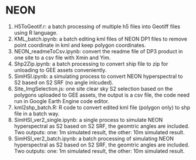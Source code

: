 # NEON

1. H5ToGeotif.r:  a batch processing of multiple h5 files into Geotiff files using R language.
2. KML_batch.ipynb: a batch editing kml files of NEON DP1 files to remove point coordinate in kml and keep polygon coordinates.
3. NEON_readmeToCsv.ipynb: convert the readme file of DP3 product in one site to a csv file with Xmin and Yim.
4. Shp2Zip.ipynb: a batch processing to convert ship file to zip for unloading to GEE assets conveniently.
5. SimHSI.ipynb: a simulating process to convert NEON hyperspectral to S2 based on S2 SRF (no angle inlcuded).
6. Site_ImgSelection.js: one site clear sky S2 selection based on the polygons uploaded to GEE assets, the output is a csv file, the code need run in Google Earth Engine code editor.
7. kml2shp_batch.R: R code to convert edited kml file (polygon only) to shp file in a batch way. 
8. SimHSI_ver2_single.ipynb: a single process to simulate NEON hyperspectral as S2 based on S2 SRF, the geomtric angles are included. Two outputs: one: 1m simulated result, the other: 10m simulated result.
9. SimHSI_ver2_batch.ipynb: a batch processing of simulating NEON hyperspectral as S2 based on S2 SRF, the geomtric angles are included. Two outputs: one: 1m simulated result, the other: 10m simulated result.
